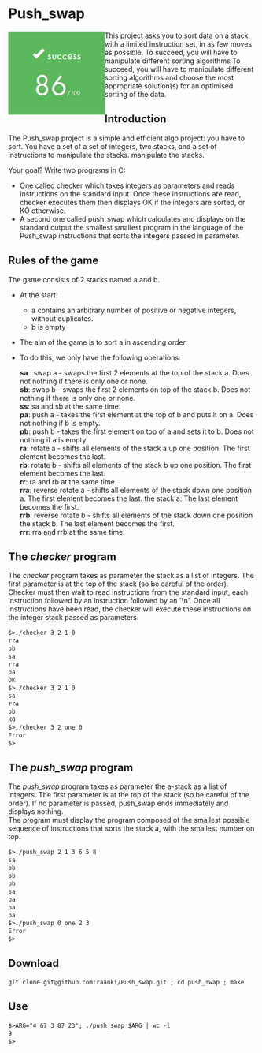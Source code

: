 # Push_swap
<p>
  <img src="Score_Push_swap.png" alt="Score Push_swap 86/100" align="left">

This project asks you to sort data on a stack,
with a limited instruction set, in as few moves as possible.
To succeed, you will have to manipulate different sorting algorithms
To succeed, you will have to manipulate different sorting algorithms and choose the most appropriate solution(s) for an optimised sorting of the data.
  
  
</p>


## Introduction
The Push_swap project is a simple and efficient algo project: you have to sort. You have a set of
a set of integers, two stacks, and a set of instructions to manipulate the stacks.
manipulate the stacks.

Your goal? Write two programs in C:

- One called checker which takes integers as parameters and reads
instructions on the standard input. Once these instructions are read, checker executes them
then displays OK if the integers are sorted, or KO otherwise.
- A second one called push_swap which calculates and displays on the standard output the smallest
smallest program in the language of the Push_swap instructions that sorts the integers
passed in parameter.

## Rules of the game
The game consists of 2 stacks named a and b.
- At the start:
  * a contains an arbitrary number of positive or negative integers, without duplicates.
  * b is empty
- The aim of the game is to sort a in ascending order.
- To do this, we only have the following operations:

   __sa__ : swap a - swaps the first 2 elements at the top of the stack a. Does not
nothing if there is only one or none.  
   __sb__: swap b - swaps the first 2 elements on top of the stack b. Does not
nothing if there is only one or none.  
   __ss__: sa and sb at the same time.  
   __pa__: push a - takes the first element at the top of b and puts it on a. Does not
nothing if b is empty.  
   __pb__: push b - takes the first element on top of a and sets it to b. Does not
nothing if a is empty.  
   __ra__: rotate a - shifts all elements of the stack a up one position.
The first element becomes the last.  
   __rb__: rotate b - shifts all elements of the stack b up one position.
The first element becomes the last.  
   __rr__: ra and rb at the same time.  
   __rra__: reverse rotate a - shifts all elements of the stack down one position a. The first element becomes the last.
the stack a. The last element becomes the first.  
   __rrb__: reverse rotate b - shifts all elements of the stack down one position
the stack b. The last element becomes the first.  
   __rrr__: rra and rrb at the same time.  
   
## The *checker* program
The *checker* program takes as parameter the stack as a list of integers.
The first parameter is at the top of the stack (so be careful of the order).
Checker must then wait to read instructions from the standard input, each instruction followed by an
instruction followed by an '\n'. Once all instructions have been read, the checker will
execute these instructions on the integer stack passed as parameters.
```
$>./checker 3 2 1 0
rra
pb
sa
rra
pa
OK
$>./checker 3 2 1 0
sa
rra
pb
KO
$>./checker 3 2 one 0
Error
$>
```
## The *push_swap* program
The *push_swap* program takes as parameter the
a-stack as a list of integers. The first parameter is at the top
of the stack (so be careful of the order). If no parameter is passed, push_swap
ends immediately and displays nothing.  
The program must display the program composed of the smallest possible sequence of instructions
that sorts the stack a, with the smallest number on top.
```
$>./push_swap 2 1 3 6 5 8
sa
pb
pb
pb
sa
pa
pa
pa
$>./push_swap 0 one 2 3
Error
$>
```

## Download
```
git clone git@github.com:raanki/Push_swap.git ; cd push_swap ; make
```
## Use
```
$>ARG="4 67 3 87 23"; ./push_swap $ARG | wc -l
9
$>
```
